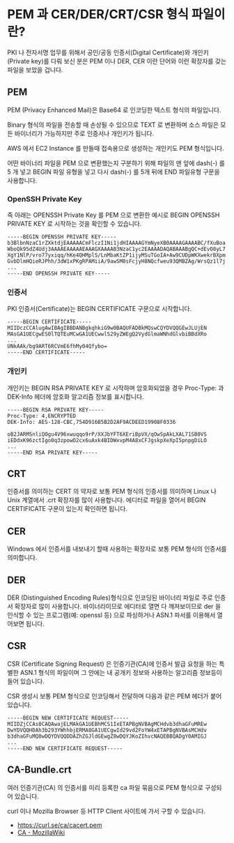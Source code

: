 # PEM 과 CER/DER/CRT/CSR 형식 파일이란?

PKI 나 전자서명 업무를 위해서 공인/공동 인증서(Digital Certificate)와 개인키(Private key)를 다뤄 보신 분은 PEM 이나 DER, CER 이란 단어와 이런 확장자를 갖는 파일을 보았을 겁니다.





## PEM

PEM (Privacy Enhanced Mail)은 Base64 로 인코딩한 텍스트 형식의 파일입니다.

Binary 형식의 파일을 전송할 때 손상될 수 있으므로 TEXT 로 변환하며 소스 파일은 모든 바이너리가 가능하지만 주로 인증서나 개인키가 됩니다.

AWS 에서 EC2 Instance 를 만들때 접속용으로 생성하는 개인키도 PEM 형식입니다.

어떤 바이너리 파일을 PEM 으로 변환했는지 구분하기 위해 파일의 맨 앞에 dash(-) 를 5 개 넣고 BEGIN 파일 유형을 넣고 다시 dash(-) 를 5개 뒤에 END 파일유형 구문을 사용합니다.





### OpenSSH Private Key

즉 아래는 OPENSSH Private Key 를 PEM 으로 변환한 예시로 BEGIN OPENSSH PRIVATE KEY 로 시작하는 것을 확인할 수 있습니다.

```pem
-----BEGIN OPENSSH PRIVATE KEY-----
b3BlbnNzaC1rZXktdjEAAAAACmFlczI1Ni1jdHIAAAAGYmNyeXB0AAAAGAAAABC/fXuBoa
WboQk95dZ4Udj3AAAAEAAAAAEAAAGXAAAAB3NzaC1yc2EAAAADAQABAAABgQC+dEvO8yL7
XgY1NlP/vro77yxiqq/hKe4QHMplS/LnMbaKtZP1ijyMSuTGoIA+Aw9CUDpWKXwekrBXpm
GvbDlmHQieRJPhh/3dW1xPKgRPAMiiA/9awSM0sFcjyH8NQcfweu93QMBZAg/WrsQz1l7j
...
-----END OPENSSH PRIVATE KEY-----
```







### 인증서

PKI 인증서(Certificate)는 BEGIN CERTIFICATE 구문으로 시작합니다.
```pem
-----BEGIN CERTIFICATE-----
MIIDczCCAlugAwIBAgIBBDANBgkqhkiG9w0BAQUFADBkMQswCQYDVQQGEwJLUjEN
MAsGA1UECgwES0lTQTEuMCwGA1UECwwlS29yZWEgQ2VydGlmaWNhdGlvbiBBdXRo 
...
UNkAAk/bg9ART6RCVmE6fhMy04Qfybo=
-----END CERTIFICATE-----
```







### 개인키

개인키는 BEGIN RSA PRIVATE KEY 로 시작하며 암호화되었을 경우 Proc-Type: 과 DEK-Info 헤더에 암호화 알고리즘 정보를 표시합니다.

```pem
-----BEGIN RSA PRIVATE KEY-----
Proc-Type: 4,ENCRYPTED
DEK-Info: AES-128-CBC,754D916B5B2D2AF9ACDEED19908F0336

oB2JARMSnliQOgu4V96xwuqqo9rP/XXJbYFT6XEriBpVX/qOwSpAkLXAL71SB0VS
iEDdxK96zctIgo0q3zpowO2cx6uAxk4BIDWxvpM4A8xCFJgskpXeXpI5pnpgDiLO
...
-----END RSA PRIVATE KEY-----
```







## CRT

인증서를 의미하는 CERT 의 약자로 보통 PEM 형식의 인증서를 의미하며 Linux 나 Unix 계열에서 .crt 확장자를 많이 사용합니다. 
에디터로 파일을 열어서 BEGIN CERTIFICATE 구문이 있는지 확인하면 됩니다.







## CER

Windows 에서 인증서를 내보내기 할때 사용하는 확장자로 보통 PEM 형식의 인증서를 의미합니다.







## DER

DER (Distinguished Encoding Rules)형식으로 인코딩된 바이너리 파일로 주로 인증서 확장자로 많이 사용합니다.
바이너리이므로 에디터로 열면 다 깨져보이므로 der 을 인식할 수 있는 프로그램(예: openssl 등) 으로 파싱하거나 ASN.1 파서를 이용해서 열어보면 됩니다.







## CSR

CSR (Certificate Signing Request) 은 인증기관(CA)에 인증서 발급 요청을 하는 특별한 ASN.1 형식의 파일이며 그 안에는 내 공개키 정보와 사용하는 알고리즘 정보등이 들어 있습니다.

CSR 생성시 보통 PEM 형식으로 인코딩해서 전달하며  다음과 같은 PEM 헤더가 붙어 있습니다.
```pem
-----BEGIN NEW CERTIFICATE REQUEST-----
MIIDZjCCAs8CAQAwajELMAkGA1UEBhMCS1IxETAPBgNVBAgMCHdvb3dhaGFuMREw
DwYDVQQHDAh3b293YWhhbjERMA8GA1UECgwId29vd2FoYW4xETAPBgNVBAsMCHdv
b3dhaGFuMQ8wDQYDVQQDDAZhZGJldGEwgZ8wDQYJKoZIhvcNAQEBBQADgY0AMIGJ
...
-----END NEW CERTIFICATE REQUEST-----
```







## CA-Bundle.crt

여러 인증기관(CA) 의 인증서를 미리 등록한 ca 파일 묶음으로 PEM 형식으로 구성되어 있습니다.

curl  이나 Mozilla Browser 등 HTTP Client 사이트에 가서 구할 수 있습니다.

- https://curl.se/ca/cacert.pem
- [CA - MozillaWiki](https://wiki.mozilla.org/CA)
